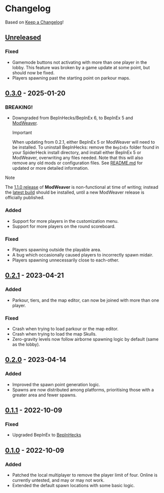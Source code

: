 # Changelog

Based on [Keep a Changelog](https://keepachangelog.com)!

## [Unreleased]
### Fixed
- Gamemode buttons not activating with more than one player in the lobby.
  This feature was broken by a game update at some point, but should now be fixed.
- Players spawning past the starting point on parkour maps.

## [0.3.0] - 2025-01-20

### BREAKING!

-   Downgraded from BepInHecks/BepInEx 6, to BepInEx 5 and [ModWeaver](https://github.com/modweaver/modweaver).
    > [!IMPORTANT]
    > When updating from 0.2.1, either BepInEx 5 or ModWeaver will need to be installed.
    > To uninstall BepInHecks: remove the `BepInEx` folder found in your SpiderHeck install directory,
    > and install either BepInEx 5 or ModWeaver, overwriting any files needed. Note that this will also remove any old mods
    > or configuration files. See [README.md](https://github.com/Senyksia/InfiniteFriends/blob/main/README.md) for updated or more detailed information.

> [!NOTE]
> The [1.1.0 release](https://github.com/modweaver/modweaver/releases/tag/1.1.0) of **ModWeaver** is non-functional at time of writing; instead the [latest build](https://github.com/modweaver/modweaver/actions/runs/10702095842/artifacts/1891040653) should be installed,
> until a new ModWeaver release is officially published.
>
> ### Added
>
> -   Support for more players in the customization menu.
> -   Support for more players on the round scoreboard.
>
> ### Fixed
>
> -   Players spawning outside the playable area.
> -   A bug which occasionally caused players to incorrectly spawn midair.
> -   Players spawning unnecessarily close to each-other.

## [0.2.1] - 2023-04-21

### Added

-   Parkour, tiers, and the map editor, can now be joined with more than one player.

### Fixed

-   Crash when trying to load parkour or the map editor.
-   Crash when trying to load the map Skulls.
-   Zero-gravity levels now follow airborne spawning logic by default (same as the lobby).

## [0.2.0] - 2023-04-14

### Added

-   Improved the spawn point generation logic.
-   Spawns are now distributed among platforms, prioritising those with a greater area and fewer spawns.

## [0.1.1] - 2022-10-09

### Fixed

-   Upgraded BepInEx to [BepInHecks](https://github.com/cobwebsh/BepInEx)

## [0.1.0] - 2022-10-09

### Added

-   Patched the local multiplayer to remove the player limit of four. Online is currently untested, and may or may not work.
-   Extended the default spawn locations with some basic logic.

[Unreleased]: https://github.com/Senyksia/InfiniteFriends/compare/0.3.0...HEAD

[0.3.0]: https://github.com/Senyksia/InfiniteFriends/compare/0.2.1...0.3.0

[0.2.1]: https://github.com/Senyksia/InfiniteFriends/compare/0.2.0...0.2.1

[0.2.0]: https://github.com/Senyksia/InfiniteFriends/compare/0.1.1...0.2.0

[0.1.1]: https://github.com/Senyksia/InfiniteFriends/compare/0.1.0...0.1.1

[0.1.0]: https://github.com/Senyksia/InfiniteFriends/releases/tag/v0.1.0
